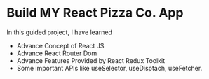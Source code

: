 # Build MY React Pizza Co. App 

In this guided project, I have learned 
- Advance Concept of React JS
- Advance React Router Dom
- Advance Features Provided by React Redux Toolkit
- Some important APIs like useSelector, useDisptach, useFetcher.

